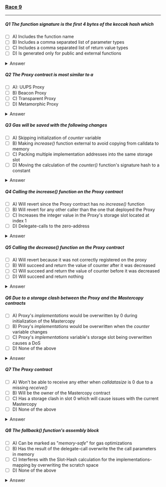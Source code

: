 ### [Race 9](https://ventral.digital/posts/2022/8/29/secureum-bootcamp-epoch-august-race-9)

---

##### Q1 The function signature is the first 4 bytes of the keccak hash which
- [ ] A) Includes the function name 
- [ ] B) Includes a comma separated list of parameter types 
- [ ] C) Includes a comma separated list of return value types 
- [ ] D) Is generated only for public and external functions
<details>
<summary>Answer</summary>
A,B,D
<p>
A function's signature is created by hashing its name and a comma separated list (no spaces) of the types of all its parameters. For example: _add(uint256,uint256)_.<br>
The fact that the return value type isn't part of the signature is basically given away by the fact that the creation of the _counter()_ function's signature doesn't mention _int256_.<br>
Since it's used for calling external and public functions of a contract, only these functions need a signature to be called by. Internal and private functions can only be directly JUMPed to within the bytecode of the contract that contains them.
</p>
</details> 

##### Q2 The Proxy contract is most similar to a
- [ ] A): UUPS Proxy 
- [ ] B) Beacon Proxy 
- [ ] C) Transparent Proxy 
- [ ] D) Metamorphic Proxy
<details>
<summary>Answer</summary>
C
<p>
A UUPS (or Universal Upgradeable Proxy Standard) would have it's upgradeability logic within the implementation which ensures there won't be function signature clashes. This is not the case here with the _setImplementationForSelector()_ function being part of the Proxy.<br>
A Beacon Proxy would ask another contract where it can find the implementation, this isn't the case here since the implementation address is managed and stored in the Proxy contract itself.<br>
This makes it most similar to a Transparent Proxy.<br>
A "Metamorphic" Proxy isn't really a thing. Contracts referred to being metamorphic usually achieve upgradeability not thanks to a proxy, but due to the fact that they can be re-deployed to the same address via CREATE2.
</p>
</details> 

##### Q3 Gas will be saved with the following changes
- [ ] A) Skipping initialization of _counter_ variable 
- [ ] B) Making _increase()_ function external to avoid copying from calldata to memory 
- [ ] C) Packing multiple implementation addresses into the same storage slot 
- [ ] D) Moving the calculation of the _counter()_ function's signature hash to a constant
<details>
<summary>Answer</summary>
C
<p>
Avoiding initialization of state variables to zero can indeed save gas and are usually not necessary when deploying contracts to fresh addresses where all state variables will be zero-initialized by default.<br>
If initialization in the Mastercopy contract would attempt setting a value different from 0 it wouldn't even have any effect, since it's not setting this value in the Proxy's state - this would be considered a bug.<br>
The _increase()_ function does not have any function parameters that are being copied from calldata to memory. Introducing this change would have no effect.<br>
Addresses are too large (20 bytes) for multiple of them to be packed into a single storage slot (32 bytes).<br>
Constants are basically placeholders in the bytecode for expressions that are filled during compile time. It would not make a difference whether the compiler fills them or whether we've already "filled" them by hand. It might however improve readability to do so.
</p>
</details> 

##### Q4 Calling the _increase()_ function on the Proxy contract
- [ ] A) Will revert since the Proxy contract has no _increase()_ function 
- [ ] B) Will revert for any other caller than the one that deployed the Proxy 
- [ ] C) Increases the integer value in the Proxy's storage slot located at index 1 
- [ ] D) Delegate-calls to the zero-address
<details>
<summary>Answer</summary>
B,C
<p>
When the Proxy is called with the function signature for _increase()_, Solidity will call the _fallback()_ function since the Proxy contract itself does not have a function with a matching signature.<br>
The _fallback()_ function will determine that, for this signature, it has stored the mastercontract's address as an implementation and will delegate-call it.<br>
The Mastercontract's code will be execute in the context of the Proxy contract, meaning that the state being manipulated by the Mastercontract's code is that of the Proxy.<br>
The function-selection logic of the Mastercontract will find that it indeed has a matching function signature belonging to _increase()_ and will execute it.<br>
The _increase()_ function will increment the value of the counter state variable by one, who's index is at 1 because the first index is already reserved by Ownable's owner state variable.<br>
This means that whatever value is currently located at the Proxy contract's storage slot with index 1 will be increased by one even if there's no variable called counter in the Proxy itself.
</p>
</details> 

##### Q5 Calling the _decrease()_ function on the Proxy contract
- [ ] A) Will revert because it was not correctly registered on the proxy 
- [ ] B) Will succeed and return the value of counter after it was decreased 
- [ ] C) Will succeed and return the value of counter before it was decreased 
- [ ] D) Will succeed and return nothing
<details>
<summary>Answer</summary>
D
<p>
When checking for the implementation address of the decrease() function's signature, the Proxy contract won't find one since it wasn't registered in the constructor like the increase() function was.<br>
But that doesn't mean it'll revert, it'll instead get the default state value: The zero address.<br>
Since no check is made to prevent _calls_ when no matching signature is found in the _implementations_ mapping, a delegate-call will be made to the zero address, and like all calls that are made to addresses that do not have runtime bytecode, this call will succeed without returning anything.<br>
The EVM implicitly assumes that all bytecode ends with the STOP opcode, even if the STOP opcode isn't explicitly mentioned in the bytecode itself. So to the EVM an empty bytecode actually always contains one opcode: STOP - the opcode for stopping execution without errors.
</p>
</details> 

##### Q6 Due to a storage clash between the Proxy and the Mastercopy contracts
- [ ] A) Proxy's _implementations_ would be overwritten by 0 during initialization of the Mastercopy 
- [ ] B) Proxy's _implementations_ would be overwritten when the _counter_ variable changes 
- [ ] C) Proxy's _implementations_ variable's storage slot being overwritten causes a DoS 
- [ ] D) None of the above
<details>
<summary>Answer</summary>
D
<p>
Mappings leave their assigned storage slot unused. The actual values of a mapping are stored at location's determined by hashing the mapping slot's index with the key.<br>
That means that, even though the Proxy's _implementations_ and the Mastercopy's _counter_ variables make use of the same slot, they actually do not interfere with each other and nothing will happen when _counter_'s value changes.
</p>
</details> 

##### Q7 The Proxy contract
- [ ] A) Won't be able to receive any ether when _calldatasize_ is 0 due to a missing _receive()_ 
- [ ] B) Will be the owner of the Mastercopy contract 
- [ ] C) Has a storage clash in slot 0 which will cause issues with the current Mastercopy 
- [ ] D) None of the above
<details>
<summary>Answer</summary>
B
<p>
Thanks to its payable _fallback()_ function it'll still be able to receive ether without issues.<br>
Ownable always initializes the owner with the msg.sender. When the Proxy deploys the Mastercopy contract, the Proxy will be the msg.sender and therefore become the owner of the mastercopy contract.<br>
Both the Proxy contract and the Mastercopy contract first inherit from Ownable ensuring that the storage slot at index 0 will be used in the same manner on both contracts preventing any issues.
</p>
</details> 

##### Q8 The _fallback()_ function's assembly block
- [ ] A) Can be marked as "_memory-safe_" for gas optimizations 
- [ ] B) Has the result of the delegate-call overwrite the the call parameters in memory 
- [ ] C) Interferes with the Slot-Hash calculation for the implementations-mapping by overwriting the scratch space 
- [ ] D) None of the above
<details>
<summary>Answer</summary>
B
<p>
The assembly block doesn't respect Solidity's memory management and can't be considered to be _"memory-safe"_. And even if it did, this Solidity version does not have the option to mark assembly blocks as such yet, this was introduced with version 0.8.13.<br>
The use of the _CALLDATACOPY_ opcode will copy the full _CALLDATASIZE_ to memory starting at offset 0. Then, after the delegate-call was finished, the use of the _RETURNDATACOPY_ opcode will copy the full _RETURNDATASIZE_ to memory, also starting at offset 0. This effectively means that the output will overwrite the input of the delegate-call.<br>
The slot-hash calculation has already finished when the assembly block begins, therefore there should not be any interference by overwriting the sratch space that was used for it.
</p>
</details> 